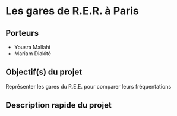 # Les gares de R.E.R. à Paris

## Porteurs

- Yousra Mallahi
- Mariam Diakité

## Objectif(s) du projet

Représenter les gares du R.E.E. pour comparer leurs fréquentations

## Description rapide du projet


